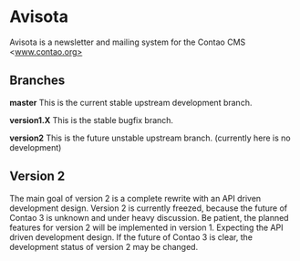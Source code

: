 # Avisota

Avisota is a newsletter and mailing system for the Contao CMS <www.contao.org>

## Branches

**master** This is the current stable upstream development branch.

**version1.X** This is the stable bugfix branch.

**version2** This is the future unstable upstream branch. (currently here is no development)

## Version 2

The main goal of version 2 is a complete rewrite with an API driven development design.
Version 2 is currently freezed, because the future of Contao 3 is unknown and under heavy discussion.
Be patient, the planned features for version 2 will be implemented in version 1. Expecting the API driven development design.
If the future of Contao 3 is clear, the development status of version 2 may be changed.

